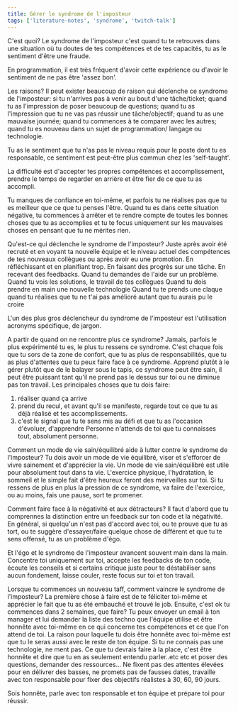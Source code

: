 ```yaml
---
title: Gérer le syndrome de l'imposteur
tags: ['literature-notes', 'syndrome', 'twitch-talk']
---
```


C'est quoi? 
Le syndrome de l'imposteur c'est quand tu te retrouves dans une situation où tu doutes de tes compétences et de tes capacités, tu as le sentiment d'être une fraude. 

En programmation, il est très fréquent d'avoir cette expérience ou d'avoir le sentiment de ne pas être 'assez bon'.

Les raisons? 
Il peut exister beaucoup de raison qui déclenche ce syndrome de l'imposteur: si tu n'arrives pas à venir au bout d'une tâche/ticket; quand tu as l'impression de poser beaucoup de questions; quand tu as l'impression que tu ne vas pas réussir une tâche/objectif; quand tu as une mauvaise journée; quand tu commences à te comparer avec les autres; quand tu es nouveau dans un sujet de programmation/ langage ou technologie.

Tu as le sentiment que tu n'as pas le niveau requis pour le poste dont tu es responsable, ce sentiment est peut-être plus commun chez les 'self-taught'. 

La difficulté est d'accepter tes propres compétences et accomplissement, prendre le temps de regarder en arrière et être fier de ce que tu as accompli. 

Tu manques de confiance en toi-même, et parfois tu ne réalises pas que tu es meilleur que ce que tu penses l'être. Quand tu es dans cette situation négative, tu commences à arrêter et te rendre compte de toutes les bonnes choses que tu as accomplies et tu te focus uniquement sur les mauvaises choses en pensant que tu ne mérites rien. 

Qu'est-ce qui déclenche le syndrome de l'imposteur?
Juste après avoir été recruté et en voyant ta nouvelle équipe et le niveau actuel des compétences de tes nouveaux collègues ou après avoir eu une promotion.
En réfléchissant et en planifiant trop.
En faisant des progrès sur une tâche.
En recevant des feedbacks.
Quand tu demandes de l'aide sur un problème.
Quand tu vois les solutions, le travail de tes collègues
Quand tu dois prendre en main une nouvelle technologie
Quand tu te prends une claque quand tu réalises que tu ne t'ai pas amélioré autant que tu aurais pu le croire

L'un des plus gros déclencheur du syndrome de l'imposteur est l'utilisation acronyms spécifique, de jargon.


A partir de quand on ne rencontre plus ce syndrome?
Jamais, parfois le plus expérimenté tu es, le plus tu ressens ce syndrome. C'est chaque fois que tu sors de ta zone de confort, que tu as plus de responsabilités, que tu as plus d'attentes que tu peux faire face à ce syndrome.
Apprend plutôt à le gérer plutôt que de le balayer sous le tapis, ce syndrome peut être sain, il peut être puissant tant qu'il ne prend pas le dessus sur toi ou ne diminue pas ton travail. 
Les principales choses que tu dois faire: 
1. réaliser quand ça arrive
2. prend du recul, et avant qu'il se manifeste, regarde tout ce que tu as déjà réalisé et tes accomplissements.
3. c'est le signal que tu te sens mis au défi et que tu as l'occasion d'évoluer, d'apprendre
Personne n'attends de toi que tu connaisses tout, absolument personne.


Comment un mode de vie sain/équilibré aide à lutter contre le syndrome de l'imposteur?
Tu dois avoir un mode de vie équilibré, viser et s'efforcer de vivre sainement et d'apprécier la vie.
Un mode de vie sain/équilibré est utile pour absolument tout dans ta vie.
L'exercice physique, l'hydratation, le sommeil et le simple fait d'être heureux feront des meirveilles sur toi. 
Si tu ressens de plus en plus la pression de ce syndrome, va faire de l'exercice, ou au moins, fais une pause, sort te promener.


Comment faire face à la négativité et aux détracteurs? 
Il faut d'abord que tu comprennes la distinction entre un feedback sur ton code et la négativité. En général, si quelqu'un n'est pas d'accord avec toi, ou te prouve que tu as tort, ou te suggère d'essayer/faire quelque chose de différent et que tu te sens offensé, tu as un problème d'égo.

Et l'égo et le syndrome de l'imposteur avancent souvent main dans la main. Concentre toi uniquement sur toi, accepte les feedbacks de ton code, écoute les conseils et si certains critique juste pour te déstabiliser sans aucun fondement, laisse couler, reste focus sur toi et ton travail.


Lorsque tu commences un nouveau taff, comment vaincre le syndrome de l'imposteur?
La première chose à faire est de te féliciter toi-même et apprécier le fait que tu as été embauché et trouvé le job.
Ensuite, c'est ok tu commences dans 2 semaines, que faire?
Tu peux envoyer un email à ton manager et lui demander la liste des techno que l'équipe utilise et être honnête avec toi-même en ce qui concerne tes compétences et ce que l'on attend de toi. La raison pour laquelle tu dois être honnête avec toi-même est que tu le seras aussi avec le reste de ton équipe.
Si tu ne connais pas une technologie, ne ment pas. Ce que tu devrais faire à la place, c'est être honnête et dire que tu en as seulement entendu parler..etc etc et poser des questions, demander des ressources...
Ne fixent pas des attentes élevées pour en délivrer des basses, ne promets pas de fausses dates, travaille avec ton responsable pour fixer des objectifs réalistes à 30, 60, 90 jours.

Sois honnête, parle avec ton responsable et ton équipe et prépare toi pour réussir.